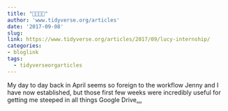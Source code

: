 ```yaml
---
title: "👩‍💻🚙👯"
author: 'www.tidyverse.org/articles'
date: '2017-09-08'
slug: 
link: https://www.tidyverse.org/articles/2017/09/lucy-internship/
categories:
- bloglink
tags:
  - tidyverseorgarticles
---
```


My day to day back in April seems so foreign to the workflow Jenny and I have now established, but those first few weeks were incredibly useful for getting me steeped in all things Google Drive[... <i class="fas fa-external-link-alt"></i>](https://www.tidyverse.org/articles/2017/09/lucy-internship/)

